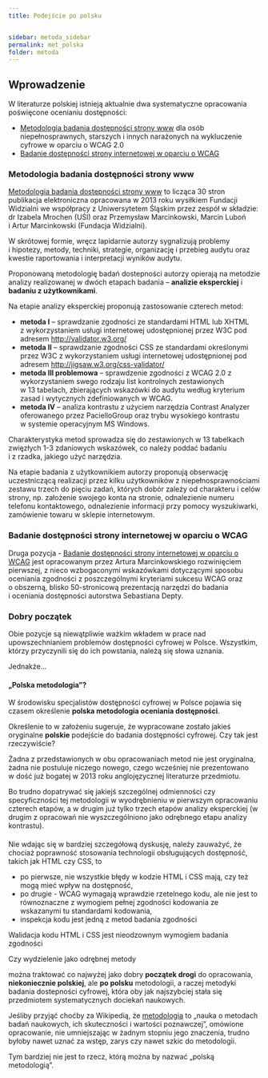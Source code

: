 ```yaml
---
title: Podejście po polsku


sidebar: metoda_sidebar
permalink: met_polska
folder: metoda
---
```


## Wprowadzenie
W literaturze polskiej istnieją aktualnie dwa systematyczne opracowania poświęcone ocenianiu dostępności:

- [Metodologia badania dostępności strony www](http://www.pad.widzialni.org/index.php?p=new&idg=mg,12&id=637) dla osób niepełnosprawnych, starszych i innych narażonych na wykluczenie cyfrowe w&nbsp;oparciu o&nbsp;WCAG 2.0
- [Badanie dostępności strony internetowej w oparciu o WCAG](http://www.widzialni.org/badanie-dostepnosci-strony-www-w-oparciu-o-wcag,new,mg,5,254)

### Metodologia badania dostępności strony www

[Metodologia badania dostępności strony www](http://www.pad.widzialni.org/index.php?p=new&idg=mg,12&id=637) to licząca 30 stron publikacja elektroniczna opracowana w 2013 roku wysiłkiem Fundacji Widzialni we współpracy z&nbsp;Uniwersytetem Śląskim przez zespół w składzie: dr Izabela Mrochen (UŚl) oraz Przemysław Marcinkowski, Marcin Luboń i&nbsp;Artur Marcinkowski (Fundacja Widzialni). 

W skrótowej formie, wręcz lapidarnie autorzy sygnalizują problemy i&nbsp;hipotezy, metody, techniki, strategie, organizację i&nbsp;przebieg audytu oraz kwestie raportowania i&nbsp;interpretacji wyników audytu. 

Proponowaną metodologię badań dostepności autorzy opierają na metodzie analizy realizowanej w&nbsp;dwóch etapach badania – **analizie eksperckiej** i **badaniu z użytkownikami**. 

Na etapie analizy eksperckiej proponują zastosowanie czterech metod: 

- **metoda I** – sprawdzanie zgodności ze standardami HTML lub XHTML z&nbsp;wykorzystaniem usługi internetowej udostępnionej przez W3C pod adresem http://validator.w3.org/
- **metoda II** – sprawdzanie zgodności CSS ze standardami określonymi przez W3C z&nbsp;wykorzystaniem usługi internetowej udostępnionej pod adresem http://jigsaw.w3.org/css-validator/  
- **metoda III problemowa** – sprawdzenie zgodności z WCAG 2.0 z wykorzystaniem swego rodzaju list kontrolnych zestawionych w&nbsp;13&nbsp;tabelach, zbierających wskazówki do audytu według kryterium zasad i&nbsp;wytycznych zdefiniowanych w&nbsp;WCAG.
- **metoda IV** – analiza kontrastu z&nbsp;użyciem narzędzia Contrast Analyzer oferowanego przez PacielloGroup oraz trybu wysokiego kontrastu w&nbsp;systemie operacyjnym MS Windows.      

Charakterystyka metod sprowadza się do zestawionych w&nbsp;13&nbsp;tabelkach zwięzłych 1-3 zdaniowych wskazówek, co należy poddać badaniu i&nbsp;z&nbsp;rzadka, jakiego użyć narzędzia.

Na etapie badania z użytkownikiem autorzy proponują obserwację uczestniczącą realizacji przez kilku użytkowników z&nbsp;niepełnosprawnościami zestawu  trzech do pięciu zadań, których dobór zależy od charakteru i&nbsp;celów strony, np. założenie swojego konta na stronie, odnalezienie numeru telefonu kontaktowego, odnalezienie informacji przy pomocy wyszukiwarki, zamówienie towaru w&nbsp;sklepie internetowym.

### Badanie dostępności strony internetowej w oparciu o WCAG

Druga pozycja - [Badanie dostępności strony internetowej w oparciu o WCAG](http://www.widzialni.org/badanie-dostepnosci-strony-www-w-oparciu-o-wcag,new,mg,5,254) jest opracowanym przez Artura Marcinkowskiego rozwinięciem pierwszej, z&nbsp;nieco wzbogaconymi wskazówkami dotyczącymi sposobu oceniania zgodności z&nbsp;poszczególnymi kryteriami sukcesu WCAG oraz o&nbsp;obszerną, blisko 50-stronicową prezentacją narzędzi do badania i&nbsp;oceniania dostępności autorstwa Sebastiana Depty. 


### Dobry początek

Obie pozycje są niewątpliwie ważkim wkładem w prace nad upowszechnianiem problemów dostępności cyfrowej w Polsce.
Wszystkim, którzy przyczynili się do ich powstania, należą się słowa uznania. 

Jednakże...

#### „Polska metodologia”?
W środowisku specjalistów dostępności cyfrowej w Polsce pojawia się czasem określenie **polska metodologia oceniania dostępności**.

Określenie to w&nbsp;założeniu sugeruje, że wypracowane zostało jakieś oryginalne **polskie** podejście do badania dostępności cyfrowej. Czy tak jest rzeczywiście?

Żadna z&nbsp;przedstawionych w obu opracowaniach metod nie jest oryginalna, żadna nie postuluje niczego nowego, czego wcześniej nie prezentowano w&nbsp;dość już bogatej w&nbsp;2013 roku anglojęzycznej literaturze przedmiotu.

Bo trudno dopatrywać się jakiejś szczególnej odmienności czy specyficzności tej metodologii w wyodrębnieniu w pierwszym opracowaniu czterech etapów, a w drugim już tylko trzech etapów analizy eksperckiej (w drugim z opracowań nie wyszczególniono jako odrębnego etapu analizy kontrastu).
 
#### 


Nie wdając się w bardziej szczegółową dyskusję, należy zauważyć, że chociaż poprawność stosowania technologii obsługujących dostępność, takich jak HTML czy CSS, to 
- po pierwsze, nie wszystkie błędy w kodzie HTML i CSS mają, czy też mogą mieć wpływ na dostępność, 
- po drugie - WCAG wymagają wprawdzie rzetelnego kodu, ale nie jest to równoznaczne z wymogiem pełnej zgodności kodowania ze wskazanymi tu standardami kodowania,
- inspekcja kodu jest jedną z metod badania zgodności    

Walidacja kodu HTML i CSS jest nieodzownym wymogiem badania zgodności  



Czy wydzielenie jako odrębnej metody 






można traktować co najwyżej jako dobry **początek drogi** do opracowania, **niekoniecznie polskiej**, ale **po polsku**  metodologii, a&nbsp;raczej metodyki badania dostepności cyfrowej, która oby jak najszybciej stała się przedmiotem systematycznych dociekań naukowych.



Jeśliby przyjąć choćby za Wikipedią, że [metodologia](https://pl.wikipedia.org/wiki/Metodologia) to „nauka o&nbsp;metodach badań naukowych, ich skuteczności i&nbsp;wartości poznawczej”, omówione opracowanie, nie umniejszając w&nbsp;żadnym stopniu jego znaczenia, trudno byłoby nawet uznać za wstęp, zarys czy nawet szkic do metodologii. 

Tym bardziej nie jest to rzecz, którą można by nazwać „polską metodologią”. 








